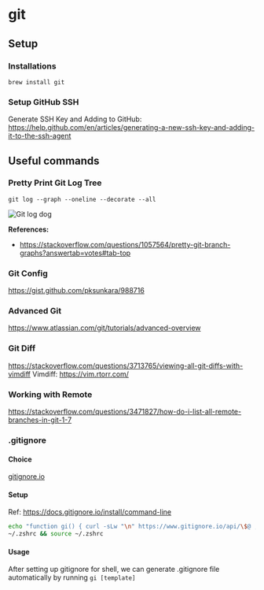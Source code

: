 # git

## Setup

### Installations

`brew install git`

### Setup GitHub SSH

Generate SSH Key and Adding to GitHub: https://help.github.com/en/articles/generating-a-new-ssh-key-and-adding-it-to-the-ssh-agent

## Useful commands

### Pretty Print Git Log Tree

```git log --graph --oneline --decorate --all```

![Git log dog](https://i.stack.imgur.com/ElVkf.jpg)

**References:**
- https://stackoverflow.com/questions/1057564/pretty-git-branch-graphs?answertab=votes#tab-top

### Git Config
https://gist.github.com/pksunkara/988716

### Advanced Git
https://www.atlassian.com/git/tutorials/advanced-overview

### Git Diff
https://stackoverflow.com/questions/3713765/viewing-all-git-diffs-with-vimdiff
Vimdiff: https://vim.rtorr.com/

### Working with Remote
https://stackoverflow.com/questions/3471827/how-do-i-list-all-remote-branches-in-git-1-7

### .gitignore

#### Choice

[gitignore.io](https://www.gitignore.io/)

#### Setup

Ref: https://docs.gitignore.io/install/command-line

```bash
echo "function gi() { curl -sLw "\n" https://www.gitignore.io/api/\$@ ;}" >> \
~/.zshrc && source ~/.zshrc
```

#### Usage

After setting up gitignore for shell, we can generate .gitignore file automatically by running `gi [template]`
